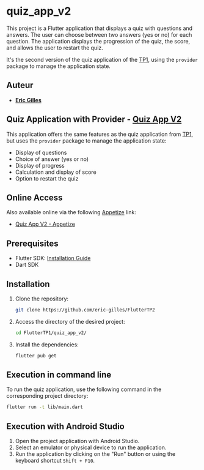 # quiz_app_v2

This project is a Flutter application that displays a quiz with questions and answers. The user can choose between two answers (yes or no) for each question. The application displays the progression of the quiz, the score, and allows the user to restart the quiz.

It's the second version of the quiz application of the [TP1](https://github.com/eric-gilles/FlutterTP1/tree/main/quizz_app), using the `provider` package to manage the application state.

## Auteur 
- **[Eric Gilles](https://github.com/eric-gilles)**

## Quiz Application with Provider - [Quiz App V2](https://github.com/eric-gilles/FlutterTP2/tree/main/quizz_app_v2)
This application offers the same features as the quiz application from [TP1](https://github.com/eric-gilles/FlutterTP1/tree/main/quizz_app), but uses the `provider` package to manage the application state:
- Display of questions
- Choice of answer (yes or no)
- Display of progress
- Calculation and display of score
- Option to restart the quiz


## Online Access

Also available online via the following [Appetize](https://appetize.io/) link:

- [Quiz App V2 - Appetize](https://appetize.io/app/b_ud5okbdylv5tnjglsrbsisd6ly)


## Prerequisites

- Flutter SDK: [Installation Guide](https://flutter.dev/docs/get-started/install)
- Dart SDK

## Installation

1. Clone the repository:
    ```bash
    git clone https://github.com/eric-gilles/FlutterTP2
    ```

2. Access the directory of the desired project:
    ```bash
    cd FlutterTP1/quiz_app_v2/
    ```
3. Install the dependencies:
    ```bash
    flutter pub get
    ```
## Execution in command line

To run the quiz application, use the following command in the corresponding project directory:

```bash
flutter run -t lib/main.dart
```

## Execution with Android Studio

1. Open the project application with Android Studio.
2. Select an emulator or physical device to run the application.
2. Run the application by clicking on the "Run" button or using the keyboard shortcut `Shift + F10`.
